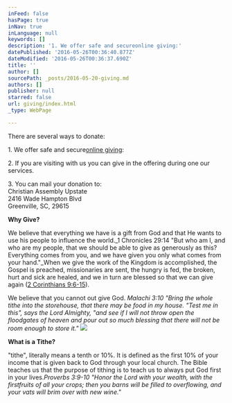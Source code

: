 ```yaml
---
inFeed: false
hasPage: true
inNav: true
inLanguage: null
keywords: []
description: '1. We offer safe and secureonline giving:'
datePublished: '2016-05-26T00:36:40.877Z'
dateModified: '2016-05-26T00:36:37.690Z'
title: ''
author: []
sourcePath: _posts/2016-05-20-giving.md
authors: []
publisher: null
starred: false
url: giving/index.html
_type: WebPage

---
```

There are several ways to donate:

1\. We offer safe and secure[online giving][0]:

2\. If you are visiting with us you can give in the offering during one our services.

3\. You can mail your donation to:  
Christian Assembly Upstate  
2416 Wade Hampton Blvd  
Greenville, SC, 29615

**Why Give?**

We believe that everything we have is a gift from God and that He wants to use his people to influence the world._1 Chronicles 29:14 "But who am I, and who are my people, that we should be able to give as generously as this? Everything comes from you, and we have given you only what comes from your hand."_When we give the work of the Kingdom is accomplished, the Gospel is preached, missionaries are sent, the hungry is fed, the broken, hurt and sick are healed, and we in turn are blessed so that we can give again ([2 Corinthians 9:6-15][1]).

We believe that you cannot out give God. _Malachi 3:10 "Bring the whole tithe into the storehouse, that there may be food in my house. "Test me in this", says the Lord Almighty, "and see if I will not throw open the floodgates of heaven and pour out so much blessing that there will not be room enough to store it."_
![](https://the-grid-user-content.s3-us-west-2.amazonaws.com/61a17e29-7737-415b-ba31-9b5184dfbaa5.jpg)

**What is a Tithe?**

"tithe", literally means a tenth or 10%. It is defined as the first 10% of your income that is given back to God through your local church. The Bible teaches us that the purpose of tithing is to teach us to always put God first in your lives._Proverbs 3:9-10 "Honor the Lord with your wealth, with the firstfruits of all your crops; then you barns will be filled to overflowing, and your vats will brim over with new wine."_

[0]: https://www.givingministry.com/g3/
[1]: https://www.bible.com/bible/111/2co.9.niv